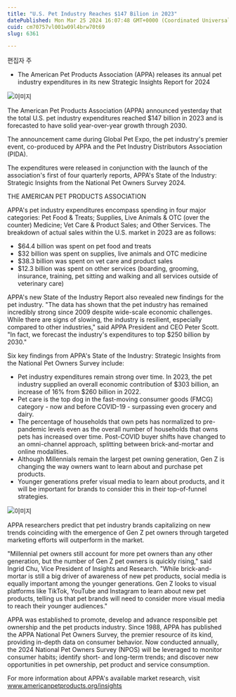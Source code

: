 ```yaml
---
title: "U.S. Pet Industry Reaches $147 Bilion in 2023"
datePublished: Mon Mar 25 2024 16:07:48 GMT+0000 (Coordinated Universal Time)
cuid: cm70757vl001w09l4brw70t69
slug: 6361

---
```



편집자 주

- The American Pet Products Association (APPA) releases its annual pet industry expenditures in its new Strategic Insights Report for 2024

![이미지](https://cdn.hashnode.com/res/hashnode/image/upload/v1739261084614/4ef0960f-cf8b-4969-b418-0565c9dc8db9.png)

The American Pet Products Association (APPA) announced yesterday that the total U.S. pet industry expenditures reached $147 billion in 2023 and is forecasted to have solid year-over-year growth through 2030.

The announcement came during Global Pet Expo, the pet industry's premier event, co-produced by APPA and the Pet Industry Distributors Association (PIDA).

The expenditures were released in conjunction with the launch of the association's first of four quarterly reports, APPA's State of the Industry: Strategic Insights from the National Pet Owners Survey 2024.

THE AMERICAN PET PRODUCTS ASSOCIATION

APPA's pet industry expenditures encompass spending in four major categories: Pet Food & Treats; Supplies, Live Animals & OTC (over the counter) Medicine; Vet Care & Product Sales; and Other Services. The breakdown of actual sales within the U.S. market in 2023 are as follows:

- $64.4 billion was spent on pet food and treats
- $32 billion was spent on supplies, live animals and OTC medicine
- $38.3 billion was spent on vet care and product sales
- $12.3 billion was spent on other services (boarding, grooming, insurance, training, pet sitting and walking and all services outside of veterinary care)

APPA's new State of the Industry Report also revealed new findings for the pet industry. "The data has shown that the pet industry has remained incredibly strong since 2009 despite wide-scale economic challenges. While there are signs of slowing, the industry is resilient, especially compared to other industries," said APPA President and CEO Peter Scott. "In fact, we forecast the industry's expenditures to top $250 billion by 2030."

Six key findings from APPA's State of the Industry: Strategic Insights from the National Pet Owners Survey include:

- Pet industry expenditures remain strong over time. In 2023, the pet industry supplied an overall economic contribution of $303 billion, an increase of 16% from $260 billion in 2022.
- Pet care is the top dog in the fast-moving consumer goods (FMCG) category - now and before COVID-19 - surpassing even grocery and dairy.
- The percentage of households that own pets has normalized to pre-pandemic levels even as the overall number of households that owns pets has increased over time. Post-COVID buyer shifts have changed to an omni-channel approach, splitting between brick-and-mortar and online modalities.
- Although Millennials remain the largest pet owning generation, Gen Z is changing the way owners want to learn about and purchase pet products.
- Younger generations prefer visual media to learn about products, and it will be important for brands to consider this in their top-of-funnel strategies.

![이미지](https://cdn.hashnode.com/res/hashnode/image/upload/v1739261085980/d8af4923-cd2b-4d7d-9854-a7656dfa57c2.jpeg)

APPA researchers predict that pet industry brands capitalizing on new trends coinciding with the emergence of Gen Z pet owners through targeted marketing efforts will outperform in the market.

"Millennial pet owners still account for more pet owners than any other generation, but the number of Gen Z pet owners is quickly rising," said Ingrid Chu, Vice President of Insights and Research. "While brick-and-mortar is still a big driver of awareness of new pet products, social media is equally important among the younger generations. Gen Z looks to visual platforms like TikTok, YouTube and Instagram to learn about new pet products, telling us that pet brands will need to consider more visual media to reach their younger audiences."

APPA was established to promote, develop and advance responsible pet ownership and the pet products industry. Since 1988, APPA has published the APPA National Pet Owners Survey, the premier resource of its kind, providing in-depth data on consumer behavior. Now conducted annually, the 2024 National Pet Owners Survey (NPOS) will be leveraged to monitor consumer habits; identify short- and long-term trends; and discover new opportunities in pet ownership, pet product and service consumption.

For more information about APPA's available market research, visit www.americanpetproducts.org/insights